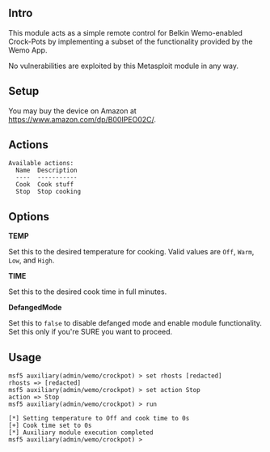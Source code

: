 ## Intro

This module acts as a simple remote control for Belkin Wemo-enabled
Crock-Pots by implementing a subset of the functionality provided by the
Wemo App.

No vulnerabilities are exploited by this Metasploit module in any way.

## Setup

You may buy the device on Amazon at <https://www.amazon.com/dp/B00IPEO02C/>.

## Actions

```
Available actions:
  Name  Description
  ----  -----------
  Cook  Cook stuff
  Stop  Stop cooking
```

## Options

**TEMP**

Set this to the desired temperature for cooking. Valid values are `Off`,
`Warm`, `Low`, and `High`.

**TIME**

Set this to the desired cook time in full minutes.

**DefangedMode**

Set this to `false` to disable defanged mode and enable module
functionality. Set this only if you're SURE you want to proceed.

## Usage

```
msf5 auxiliary(admin/wemo/crockpot) > set rhosts [redacted]
rhosts => [redacted]
msf5 auxiliary(admin/wemo/crockpot) > set action Stop
action => Stop
msf5 auxiliary(admin/wemo/crockpot) > run

[*] Setting temperature to Off and cook time to 0s
[+] Cook time set to 0s
[*] Auxiliary module execution completed
msf5 auxiliary(admin/wemo/crockpot) >
```
